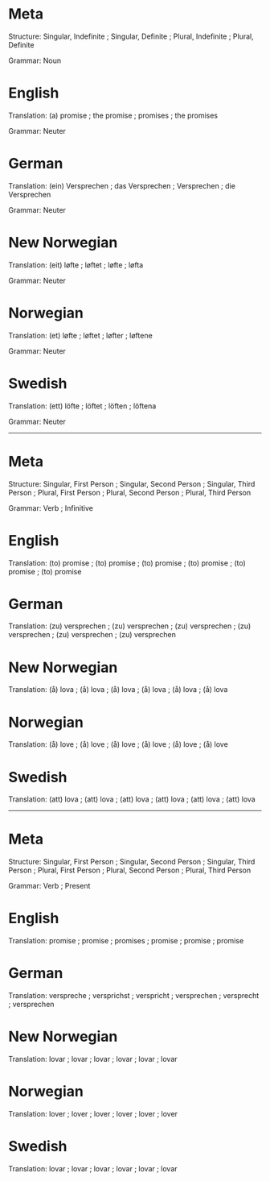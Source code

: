 Meta
====

Structure: Singular, Indefinite ; Singular, Definite ; Plural, Indefinite ; Plural, Definite

Grammar:   Noun



English
=======

Translation: (a) promise ; the promise ; promises ; the promises

Grammar:     Neuter



German
======

Translation: (ein) Versprechen ; das Versprechen ; Versprechen ; die Versprechen

Grammar:     Neuter



New Norwegian
=============

Translation: (eit) løfte ; løftet ; løfte ; løfta

Grammar:     Neuter



Norwegian
=========

Translation: (et) løfte ; løftet ; løfter ; løftene

Grammar:     Neuter



Swedish
=======

Translation: (ett) löfte ; löftet ; löften ; löftena

Grammar:     Neuter



--------------------------------------------------------------------------------

Meta
====

Structure: Singular, First Person ; Singular, Second Person ; Singular, Third Person ;
           Plural, First Person   ; Plural, Second Person   ; Plural, Third Person

Grammar:   Verb ; Infinitive



English
=======

Translation: (to) promise ; (to) promise ; (to) promise ;
             (to) promise ; (to) promise ; (to) promise



German
======

Translation: (zu) versprechen ; (zu) versprechen ; (zu) versprechen ;
             (zu) versprechen ; (zu) versprechen ; (zu) versprechen



New Norwegian
=============

Translation: (å) lova ; (å) lova ; (å) lova ;
             (å) lova ; (å) lova ; (å) lova



Norwegian
=========

Translation: (å) love ; (å) love ; (å) love ;
             (å) love ; (å) love ; (å) love



Swedish
=======

Translation: (att) lova ; (att) lova ; (att) lova ;
             (att) lova ; (att) lova ; (att) lova



--------------------------------------------------------------------------------

Meta
====

Structure: Singular, First Person ; Singular, Second Person ; Singular, Third Person ;
           Plural, First Person   ; Plural, Second Person   ; Plural, Third Person

Grammar:   Verb ; Present



English
=======

Translation: promise ; promise ; promises ;
             promise ; promise ; promise



German
======

Translation: verspreche  ; versprichst ; verspricht  ;
             versprechen ; versprecht  ; versprechen



New Norwegian
=============

Translation: lovar ; lovar ; lovar ;
             lovar ; lovar ; lovar



Norwegian
=========

Translation: lover ; lover ; lover ;
             lover ; lover ; lover



Swedish
=======

Translation: lovar ; lovar ; lovar ;
             lovar ; lovar ; lovar
